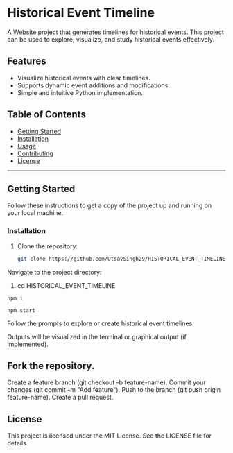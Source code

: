 # Historical Event Timeline

A Website project that generates timelines for historical events. This project can be used to explore, visualize, and study historical events effectively.

## Features

- Visualize historical events with clear timelines.
- Supports dynamic event additions and modifications.
- Simple and intuitive Python implementation.

## Table of Contents

- [Getting Started](#getting-started)
- [Installation](#installation)
- [Usage](#usage)
- [Contributing](#contributing)
- [License](#license)

---

## Getting Started

Follow these instructions to get a copy of the project up and running on your local machine.

### Installation

1. Clone the repository:
   ```bash
   git clone https://github.com/UtsavSingh29/HISTORICAL_EVENT_TIMELINE.git
Navigate to the project directory:
1. cd HISTORICAL_EVENT_TIMELINE
```
npm i
```
```
npm start
```

Follow the prompts to explore or create historical event timelines.

Outputs will be visualized in the terminal or graphical output (if implemented).


## Fork the repository.
Create a feature branch (git checkout -b feature-name).
Commit your changes (git commit -m "Add feature").
Push to the branch (git push origin feature-name).
Create a pull request.
## License
This project is licensed under the MIT License. See the LICENSE file for details.

